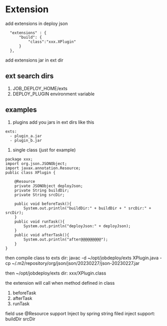 # Extension

add extensions in deploy json

```
  "extensions" : {
      "build": {
          "class":"xxx.XPlugin"
      }
  },
```

add extensions jar in ext dir

## ext search dirs
1. JOB_DEPLOY_HOME/exts
2. DEPLOY_PLUGIN environment variable



## examples
1. plugins
add you jars in ext dirs like this
```
exts:
  - plugin_a.jar
  - plugin_b.jar
```

1. single class (just for example)
```
package xxx;
import org.json.JSONObject;
import javax.annotation.Resource;
public class XPlugin {

    @Resource
    private JSONObject deployJson;
    private String buildDir;
    private String srcDir;

    public void beforeTask(){
        System.out.println("buildDir:" + buildDir + " srcDir:" + srcDir);
    }
    public void runTask(){
        System.out.println("deployJson:" + deployJson);
    }
    public void afterTask(){
        System.out.println("after@@@@@@@@@");
    }
}
```
then compile class to exts dir:
javac -d ~/opt/jobdeploy/exts XPlugin.java -cp ~/.m2/repository/org/json/json/20230227/json-20230227.jar

then ~/opt/jobdeploy/exts dir:
  xxx/XPlugin.class

the extension will call when method defined in class
  1. beforeTask
  1. afterTask
  1. runTask

field use @Resource support Inject by spring
string filed inject support:
   buildDir
   srcDir

